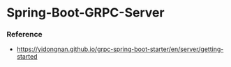 # Spring-Boot-GRPC-Server

### Reference

- https://yidongnan.github.io/grpc-spring-boot-starter/en/server/getting-started